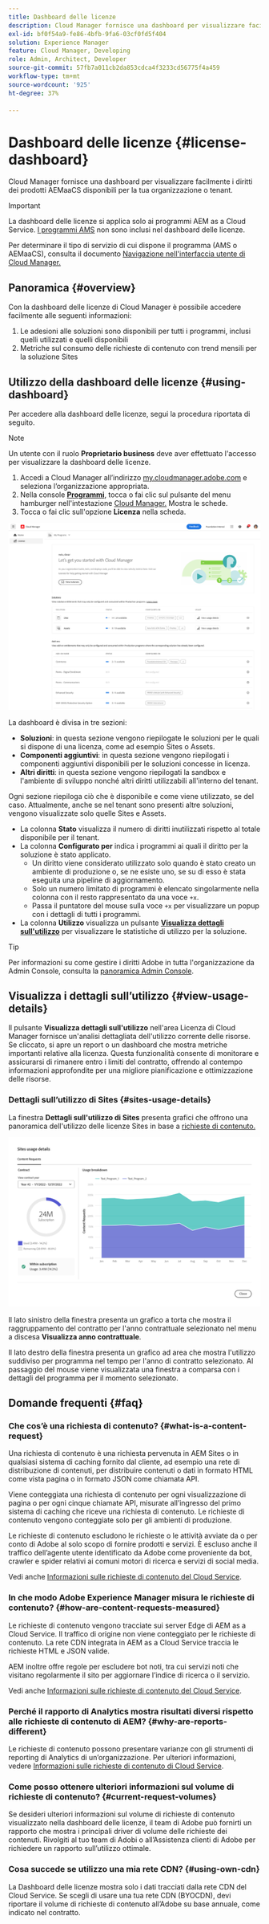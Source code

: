 ```yaml
---
title: Dashboard delle licenze
description: Cloud Manager fornisce una dashboard per visualizzare facilmente i diritti dei prodotti AEMaaCS disponibili per la tua organizzazione o tenant.
exl-id: bf0f54a9-fe86-4bfb-9fa6-03cf0fd5f404
solution: Experience Manager
feature: Cloud Manager, Developing
role: Admin, Architect, Developer
source-git-commit: 57fb7a011cb2da853cdca4f3233cd56775f4a459
workflow-type: tm+mt
source-wordcount: '925'
ht-degree: 37%

---
```



# Dashboard delle licenze {#license-dashboard}

Cloud Manager fornisce una dashboard per visualizzare facilmente i diritti dei prodotti AEMaaCS disponibili per la tua organizzazione o tenant.

>[!IMPORTANT]
>
>La dashboard delle licenze si applica solo ai programmi AEM as a Cloud Service. [I programmi AMS](https://experienceleague.adobe.com/en/docs/experience-manager-cloud-manager/content/introduction) non sono inclusi nel dashboard delle licenze.
>
>Per determinare il tipo di servizio di cui dispone il programma (AMS o AEMaaCS), consulta il documento [Navigazione nell&#39;interfaccia utente di Cloud Manager.](/help/implementing/cloud-manager/navigation.md#program-cards)

## Panoramica {#overview}

Con la dashboard delle licenze di Cloud Manager è possibile accedere facilmente alle seguenti informazioni:

1. Le adesioni alle soluzioni sono disponibili per tutti i programmi, inclusi quelli utilizzati e quelli disponibili
1. Metriche sul consumo delle richieste di contenuto con trend mensili per la soluzione Sites

## Utilizzo della dashboard delle licenze {#using-dashboard}

Per accedere alla dashboard delle licenze, segui la procedura riportata di seguito.

>[!NOTE]
>
>Un utente con il ruolo **Proprietario business** deve aver effettuato l&#39;accesso per visualizzare la dashboard delle licenze.

1. Accedi a Cloud Manager all’indirizzo [my.cloudmanager.adobe.com](https://my.cloudmanager.adobe.com/) e seleziona l’organizzazione appropriata.
1. Nella console **[Programmi](/help/implementing/cloud-manager/navigation.md#my-programs)**, tocca o fai clic sul pulsante del menu hamburger nell&#39;intestazione [Cloud Manager.](/help/implementing/cloud-manager/navigation.md#cloud-manager-header) Mostra le schede.
1. Tocca o fai clic sull&#39;opzione **Licenza** nella scheda.

![Dashboard delle licenze](assets/license-dashboard.png)

La dashboard è divisa in tre sezioni:

* **Soluzioni**: in questa sezione vengono riepilogate le soluzioni per le quali si dispone di una licenza, come ad esempio Sites o Assets.
* **Componenti aggiuntivi**: in questa sezione vengono riepilogati i componenti aggiuntivi disponibili per le soluzioni concesse in licenza.
* **Altri diritti**: in questa sezione vengono riepilogati la sandbox e l&#39;ambiente di sviluppo nonché altri diritti utilizzabili all&#39;interno del tenant.

Ogni sezione riepiloga ciò che è disponibile e come viene utilizzato, se del caso. Attualmente, anche se nel tenant sono presenti altre soluzioni, vengono visualizzate solo quelle Sites e Assets.

* La colonna **Stato** visualizza il numero di diritti inutilizzati rispetto al totale disponibile per il tenant.
* La colonna **Configurato per** indica i programmi ai quali il diritto per la soluzione è stato applicato.
   * Un diritto viene considerato utilizzato solo quando è stato creato un ambiente di produzione o, se ne esiste uno, se su di esso è stata eseguita una pipeline di aggiornamento.
   * Solo un numero limitato di programmi è elencato singolarmente nella colonna con il resto rappresentato da una voce `+x`.
   * Passa il puntatore del mouse sulla voce `+x` per visualizzare un popup con i dettagli di tutti i programmi.
* La colonna **Utilizzo** visualizza un pulsante **[Visualizza dettagli sull&#39;utilizzo](#view-usage-details)** per visualizzare le statistiche di utilizzo per la soluzione.

>[!TIP]
>
>Per informazioni su come gestire i diritti Adobe in tutta l&#39;organizzazione da Admin Console, consulta la [panoramica Admin Console](https://helpx.adobe.com/it/enterprise/using/admin-console.html).

## Visualizza i dettagli sull’utilizzo {#view-usage-details}

<!--
The **View usage details** button gives access to the chosen solution's **Usage Details** window. This window gives a detailed breakdown including charts to show your solution's usage. How that usage is measured depends on the chosen solution. -->

Il pulsante **Visualizza dettagli sull&#39;utilizzo** nell&#39;area Licenza di Cloud Manager fornisce un&#39;analisi dettagliata dell&#39;utilizzo corrente delle risorse. Se cliccato, si apre un report o un dashboard che mostra metriche importanti relative alla licenza. <!-- ADD THIS SENTENCE IF ASSETS USAGE DETAILS GETS REINSTATED ", such as the number of users, storage consumption, or bandwidth usage, depending on the type of services you're using." --> Questa funzionalità consente di monitorare e assicurarsi di rimanere entro i limiti del contratto, offrendo al contempo informazioni approfondite per una migliore pianificazione e ottimizzazione delle risorse.

### Dettagli sull’utilizzo di Sites {#sites-usage-details}

La finestra **Dettagli sull&#39;utilizzo di Sites** presenta grafici che offrono una panoramica dell&#39;utilizzo delle licenze Sites in base a [richieste di contenuto.](#what-is-a-content-request)

![Finestra dettagli utilizzo siti](assets/sites-usage-details.png)

Il lato sinistro della finestra presenta un grafico a torta che mostra il raggruppamento del contratto per l&#39;anno contrattuale selezionato nel menu a discesa **Visualizza anno contrattuale**.

Il lato destro della finestra presenta un grafico ad area che mostra l&#39;utilizzo suddiviso per programma nel tempo per l&#39;anno di contratto selezionato. Al passaggio del mouse viene visualizzata una finestra a comparsa con i dettagli del programma per il momento selezionato.

<!-- REMOVED AS PER CQDOC-21983
### Assets usage details {#assets-usage-details}

The **Assets usage details** window, presents graphs giving an overview of the usage of your Assets licenses based on [storage](#storage) and [standard users.](#standard-users) Select the appropriate tab to toggle between the views.

For both storage and standard users views, you can use the **Environment Type** dropdown to toggle the view between production, stage, and development environments.

#### Storage {#storage}

![Assets usage details window for storage](assets/assets-usage-details-storage.png)

The left side of the window presents a pie chart showing the contract breakdown for the contract year selected in the **View contract year** dropdown.

The right side of the window presents an area chart showing the usage broken down by program over time for the selected contract year. A hover reveals a popup with details per program for the selected point in time.

#### Standard Users {#standard-users}

![Assets usage details window for standard-users](assets/assets-usage-details-standard-users.png)

The left side of the window presents a pie chart showing the contract breakdown for the contract year selected in the **View contract year** dropdown.

The right side of the window presents an area chart showing the usage broken down by program over time for the selected contract year. A hover reveals a popup with details per program for the selected point in time. -->

## Domande frequenti {#faq}

### Che cos’è una richiesta di contenuto? {#what-is-a-content-request}

Una richiesta di contenuto è una richiesta pervenuta in AEM Sites o in qualsiasi sistema di caching fornito dal cliente, ad esempio una rete di distribuzione di contenuti, per distribuire contenuti o dati in formato HTML come vista pagina o in formato JSON come chiamata API.

Viene conteggiata una richiesta di contenuto per ogni visualizzazione di pagina o per ogni cinque chiamate API, misurate all’ingresso del primo sistema di caching che riceve una richiesta di contenuto. Le richieste di contenuto vengono conteggiate solo per gli ambienti di produzione.

Le richieste di contenuto escludono le richieste o le attività avviate da o per conto di Adobe al solo scopo di fornire prodotti e servizi. È escluso anche il traffico dell’agente utente identificato da Adobe come proveniente da bot, crawler e spider relativi ai comuni motori di ricerca e servizi di social media.

Vedi anche [Informazioni sulle richieste di contenuto del Cloud Service](/help/implementing/cloud-manager/content-requests.md).

### In che modo Adobe Experience Manager misura le richieste di contenuto? {#how-are-content-requests-measured}

Le richieste di contenuto vengono tracciate sui server Edge di AEM as a Cloud Service. Il traffico di origine non viene conteggiato per le richieste di contenuto. La rete CDN integrata in AEM as a Cloud Service traccia le richieste HTML e JSON valide.

AEM inoltre offre regole per escludere bot noti, tra cui servizi noti che visitano regolarmente il sito per aggiornare l’indice di ricerca o il servizio.

Vedi anche [Informazioni sulle richieste di contenuto del Cloud Service](/help/implementing/cloud-manager/content-requests.md).

### Perché il rapporto di Analytics mostra risultati diversi rispetto alle richieste di contenuto di AEM? {#why-are-reports-different}

Le richieste di contenuto possono presentare varianze con gli strumenti di reporting di Analytics di un’organizzazione. Per ulteriori informazioni, vedere [Informazioni sulle richieste di contenuto di Cloud Service](/help/implementing/cloud-manager/content-requests.md).

### Come posso ottenere ulteriori informazioni sul volume di richieste di contenuto? {#current-request-volumes}

Se desideri ulteriori informazioni sul volume di richieste di contenuto visualizzato nella dashboard delle licenze, il team di Adobe può fornirti un rapporto che mostra i principali driver di volume delle richieste dei contenuti. Rivolgiti al tuo team di Adobi o all’Assistenza clienti di Adobe per richiedere un rapporto sull’utilizzo ottimale.

### Cosa succede se utilizzo una mia rete CDN? {#using-own-cdn}

La Dashboard delle licenze mostra solo i dati tracciati dalla rete CDN del Cloud Service. Se scegli di usare una tua rete CDN (BYOCDN), devi riportare il volume di richieste di contenuto all’Adobe su base annuale, come indicato nel contratto.
